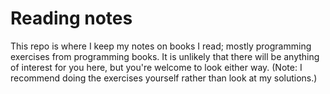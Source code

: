 # Reading notes

This repo is where I keep my notes on books I read; mostly programming
exercises from programming books. It is unlikely that there will be anything of
interest for you here, but you're welcome to look either way. (Note: I
recommend doing the exercises yourself rather than look at my solutions.)
